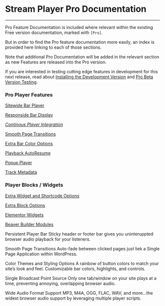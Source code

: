 # Stream Player Pro Documentation

*** 

Pro Feature Documentation is included where relevant within the existing Free version documentation, marked with `[Pro]`.

But in order to find the Pro feature documentation more easily, an index is provided here linking to each of those sections.

Note that additional Pro Documentation will be added in the relevant section as new Features are released into the Pro version. 

If you are interested in testing cutting edge features in development for this next release, read about [Installing the Development Version](./FAQ.md#how-do-i-install-the-latest-development-version-for-testing) and [Pro Beta Version Testing](./#pro-beta-version-testing).

### Pro Player Features

[Sitewide Bar Player](./Player.md#pro-sitewide-bar-player)

[Responside Bar Display](./Player.md#pro-responsive-bar-display)

*[Continous Player Integration](.Player.md#pro-continuous-player-integration)*

[Smooth Page Transitions](./Player.md#pro-smooth-page-transitions)

[Extra Bar Color Options](./Player.md#pro-extra-bar-color-options)

[Playback AutoResume](./Player.md#pro-playback-autoresume)

[Popup Player](./Player.md#pro-popup-player)

[Track Metadata](./Player.md#pro-track-metadata)


### Player Blocks / Widgets

[Extra Widget and Shortcode Options](./Player#pro-extra-widget-and-shortcode-options)

[Extra Block Options](./Player.md#pro-extra-block-options)

[Elementor Widgets](./Player.md#pro-elementor-widgets)

[Beaver Builder Modules]('./Player.md#pro-beaver-builder-modules)



	
Persistent Player Bar
Sticky header or footer bar gives you uninteruppted browser audio playback for your listeners.

Smooth Page Transitions
Auto-fade between clicked pages just liek a Single Page Application within WordPress.


Color Themes and Styling Options
A rainbow of button colors to match your site’s look and feel. Customizable bar colors, highlights, and controls.

Single Broadcast Point Source
Only one tab/window on your site plays at a time, preventing annoying, overlapping browser audio.

Wide Audio Format Support
MP3, M4A, OGG, FLAC, WAV, and more…the widest browser audio support by leveraging multiple player scripts.


